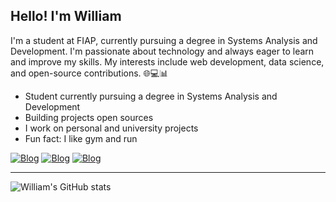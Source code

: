 ## Hello! I'm William
I'm a student at FIAP, currently pursuing a degree in Systems Analysis and Development. I'm passionate about technology and always eager to learn and improve my skills. My interests include web development, data science, and open-source contributions. 🌐💻📊

- Student currently pursuing a degree in Systems Analysis and Development
- Building projects open sources
- I work on personal and university projects
- Fun fact: I like gym and run

[![Blog](https://img.shields.io/badge/Gmail-D14836?style=for-the-badge&logo=gmail&logoColor=white)](williamkhayashi@gmail.com)
[![Blog](https://img.shields.io/badge/LinkedIn-0077B5?style=for-the-badge&logo=linkedin&logoColor=white)](https://www.linkedin.com/in/william-hayashi-04ab82209/)
[![Blog](https://img.shields.io/badge/Instagram-E4405F?style=for-the-badge&logo=instagram&logoColor=white)](https://www.instagram.com/_will.hayashi/)

---

![William's GitHub stats](https://github-readme-stats.vercel.app/api?username=William-Hayashi&show_icons=true&theme=radical)
